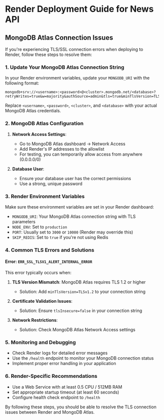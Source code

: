 # Render Deployment Guide for News API

## MongoDB Atlas Connection Issues

If you're experiencing TLS/SSL connection errors when deploying to Render, follow these steps to resolve them:

### 1. Update Your MongoDB Atlas Connection String

In your Render environment variables, update your `MONGODB_URI` with the following format:

```
mongodb+srv://<username>:<password>@<cluster>.mongodb.net/<database>?retryWrites=true&w=majority&authSource=admin&tls=true&minTlsVersion=TLSv1.2
```

Replace `<username>`, `<password>`, `<cluster>`, and `<database>` with your actual MongoDB Atlas credentials.

### 2. MongoDB Atlas Configuration

1. **Network Access Settings**:
   - Go to MongoDB Atlas dashboard → Network Access
   - Add Render's IP addresses to the allowlist
   - For testing, you can temporarily allow access from anywhere (0.0.0.0/0)

2. **Database User**:
   - Ensure your database user has the correct permissions
   - Use a strong, unique password

### 3. Render Environment Variables

Make sure these environment variables are set in your Render dashboard:

- `MONGODB_URI`: Your MongoDB Atlas connection string with TLS parameters
- `NODE_ENV`: Set to `production`
- `PORT`: Usually set to `3000` or `10000` (Render may override this)
- `SKIP_REDIS`: Set to `true` if you're not using Redis

### 4. Common TLS Errors and Solutions

#### Error: `ERR_SSL_TLSV1_ALERT_INTERNAL_ERROR`

This error typically occurs when:

1. **TLS Version Mismatch**: MongoDB Atlas requires TLS 1.2 or higher
   - Solution: Add `minTlsVersion=TLSv1.2` to your connection string

2. **Certificate Validation Issues**:
   - Solution: Ensure `tlsInsecure=false` in your connection string

3. **Network Restrictions**:
   - Solution: Check MongoDB Atlas Network Access settings

### 5. Monitoring and Debugging

- Check Render logs for detailed error messages
- Use the `/health` endpoint to monitor your MongoDB connection status
- Implement proper error handling in your application

### 6. Render-Specific Recommendations

- Use a Web Service with at least 0.5 CPU / 512MB RAM
- Set appropriate startup timeout (at least 60 seconds)
- Configure health check endpoint to `/health`

By following these steps, you should be able to resolve the TLS connection issues between Render and MongoDB Atlas.